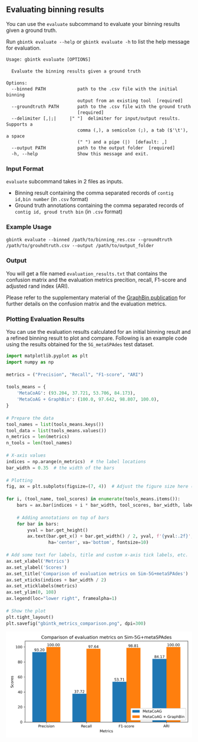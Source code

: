 ## Evaluating binning results

You can use the `evaluate` subcommand to evaluate your binning results given a ground truth.

Run `gbintk evaluate --help` or `gbintk evaluate -h` to list the help message for evaluation.

```shell
Usage: gbintk evaluate [OPTIONS]

  Evaluate the binning results given a ground truth

Options:
  --binned PATH            path to the .csv file with the initial binning
                           output from an existing tool  [required]
  --groundtruth PATH       path to the .csv file with the ground truth
                           [required]
  --delimiter [,|;|     |" "]  delimiter for input/output results. Supports a
                           comma (,), a semicolon (;), a tab ($'\t'), a space
                           (" ") and a pipe (|)  [default: ,]
  --output PATH            path to the output folder  [required]
  -h, --help               Show this message and exit.
```

### Input Format

`evaluate` subcommand takes in 2 files as inputs.

* Binning result containing the comma separated records of `contig id,bin number` (in `.csv` format)
* Ground truth annotations containing the comma separated records of `contig id, groud truth bin` (in `.csv` format)

### Example Usage

```shell
gbintk evaluate --binned /path/to/binning_res.csv --groundtruth /path/to/grouhdtruth.csv --output /path/to/output_folder
```

### Output

You will get a file named `evaluation_results.txt` that contains the confusion matrix and the evaluation metrics precition, recall, F1-score and adjusted rand index (ARI). 

Please refer to the supplementary material of the [GraphBin publication](https://doi.org/10.1093/bioinformatics/btaa180) for further details on the confusion matrix and the evaluation metrics.

### Plotting Evaluation Results

You can use the evaluation results calculated for an initial binning result and a refined binning result to plot and compare. Following is an example code using the results obtained for the `5G_metaSPAdes` test dataset.

```python
import matplotlib.pyplot as plt
import numpy as np

metrics = ("Precision", "Recall", "F1-score", "ARI")

tools_means = {
    'MetaCoAG': (93.204, 37.721, 53.706, 84.173),
    'MetaCoAG + GraphBin': (100.0, 97.642, 98.807, 100.0),
}

# Prepare the data
tool_names = list(tools_means.keys())
tool_data = list(tools_means.values())
n_metrics = len(metrics)
n_tools = len(tool_names)

# X-axis values
indices = np.arange(n_metrics)  # the label locations
bar_width = 0.35  # the width of the bars

# Plotting
fig, ax = plt.subplots(figsize=(7, 4))  # Adjust the figure size here (width, height)

for i, (tool_name, tool_scores) in enumerate(tools_means.items()):
    bars = ax.bar(indices + i * bar_width, tool_scores, bar_width, label=tool_name)
    
    # Adding annotations on top of bars
    for bar in bars:
        yval = bar.get_height()
        ax.text(bar.get_x() + bar.get_width() / 2, yval, f'{yval:.2f}', 
                ha='center', va='bottom', fontsize=10)

# Add some text for labels, title and custom x-axis tick labels, etc.
ax.set_xlabel('Metrics')
ax.set_ylabel('Scores')
ax.set_title('Comparison of evaluation metrics on Sim-5G+metaSPAdes')
ax.set_xticks(indices + bar_width / 2)
ax.set_xticklabels(metrics)
ax.set_ylim(0, 108)
ax.legend(loc="lower right", framealpha=1)

# Show the plot
plt.tight_layout()
plt.savefig("gbintk_metrics_comparison.png", dpi=300)

```

![](images/gbintk_metrics_comparison.png)

